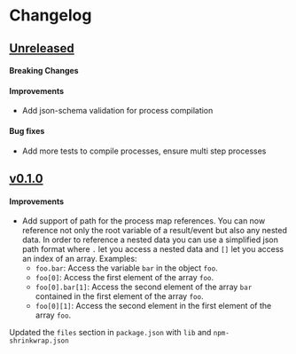 # Changelog

## [Unreleased](https://github.com/mesg-foundation/js-sdk/releases/tag/%40mesg%2Fcompiler%40X.X.X)

#### Breaking Changes
#### Improvements

- Add json-schema validation for process compilation

#### Bug fixes

- Add more tests to compile processes, ensure multi step processes

## [v0.1.0](https://github.com/mesg-foundation/js-sdk/releases/tag/%40mesg%2Fcompiler%400.1.0)

#### Improvements

- Add support of path for the process map references. You can now reference not only the root variable of a result/event but also any nested data.
In order to reference a nested data you can use a simplified json path format where `.` let you access a nested data and `[]` let you access an index of an array.
Examples:
  - `foo.bar`: Access the variable `bar` in the object `foo`.
  - `foo[0]`: Access the first element of the array `foo`.
  - `foo[0].bar[1]`: Access the second element of the array `bar` contained in the first element of the array `foo`.
  - `foo[0][1]`: Access the second element in the first element of the array `foo`.

Updated the `files` section in `package.json` with `lib` and `npm-shrinkwrap.json`
